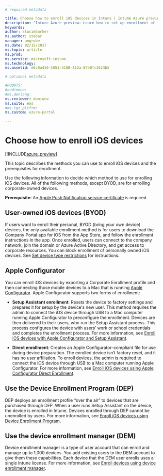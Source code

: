 ```yaml
---
# required metadata

title: Choose how to enroll iOS devices in Intune | Intune Azure preview | Microsoft Docs
description: "Intune Azure preview: Learn how to set up enrollment of iOS devices in Microsoft Intune."
keywords:
author: staciebarker
ms.author: stabar
manager: angrobe
ms.date: 02/15/2017
ms.topic: article
ms.prod:
ms.service: microsoft-intune
ms.technology:
ms.assetid: e6c0a430-1851-4108-812a-87e0fc2623b5

# optional metadata

#ROBOTS:
#audience:
#ms.devlang:
ms.reviewer: damionw
ms.suite: ems
#ms.tgt_pltfrm:
ms.custom: azure-portal

---
```


# Choose how to enroll iOS devices

[!INCLUDE[azure_preview](../includes/azure_preview.md)]

This topic describes the methods you can use to enroll iOS devices and the prerequisites for enrollment.

Use the following information to decide which method to use for enrolling iOS devices. All of the following methods, except BYOD, are for enrolling corporate-owned devices.

**Prerequisite:** An [Apple Push Notification service  certificate](get-an-apple-mdm-push-certificate.md) is required.

## User-owned iOS devices (BYOD)

If users want to enroll their personal, BYOD (bring your own device) devices, the only available enrollment method is for users to download the Company Portal app for iOS from the App Store, and follow the enrollment instructions in the app. Once enrolled, users can connect to the company network, join the domain or Azure Active Directory, and get access to corporate resources. You can block enrollment of personally owned iOS devices. See [Set device type restrictions](https://docs.microsoft.com/intune-azure/enroll-devices/set-enrollment-restrictions#set-device-type-restrictions) for instructions.

## Apple Configurator

You can enroll iOS devices by exporting a Corporate Enrollment profile and then connecting those mobile devices to a Mac that is running [Apple Configurator](http://go.microsoft.com/fwlink/?LinkId=518017). Apple Configurator supports two forms of enrollment:

- **Setup Assistant enrollment**: Resets the device to factory settings and prepares it for setup by the device's new user. This method requires the admin to connect the iOS device through USB to a Mac computer running Apple Configurator to preconfigure the enrollment. Devices are then delivered to their users, who run the Setup Assistant process. This process configures the device with users' work or school credentials and completes the enrollment process. For more information, see [Enroll iOS devices with Apple Configurator and Setup Assistant](enroll-ios-devices-with-apple-configurator-and-setup-assistant.md).

- **Direct enrollment**: Creates an Apple Configurator–compliant file for use during device preparation. The enrolled device isn’t factory reset, and it has no user affiliation. To enroll devices, the admin is required to connect the iOS device through USB to a Mac computer running Apple Configurator. For more information, see [Enroll iOS devices using Apple Configurator Direct Enrollment](enroll-ios-devices-with-apple-configurator-and-direct-enrollment.md).

## Use the Device Enrollment Program (DEP)

DEP deploys an enrollment profile “over the air” to devices that are purchased through DEP. When a user runs Setup Assistant on the device, the device is enrolled in Intune. Devices enrolled through DEP cannot be unenrolled by users. For more information, see [Enroll iOS devices using Device Enrollment Program](enroll-ios-devices-using-device-enrollment-program.md).

## Use the device enrollment manager (DEM)
Device enrollment manager is a type of user account that can enroll and manage up to 1,000 devices. You add existing users to the DEM account to give them these capabilities. Each device that the DEM user enrolls uses a single Intune license. For more information, see [Enroll devices using device enrollment manager](enroll-devices-using-device-enrollment-manager.md).
